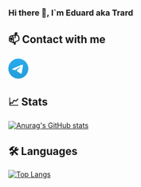 ### Hi there 👋, I\`m Eduard aka Trard

## 📫 Contact with me
[<img height="40" src="docs/assests/images/Telegram.svg">][Telegram]

## 📈 Stats

[![Anurag's GitHub stats](https://github-readme-stats.vercel.app/api?username=trard&show_icons=true&disable_animations=1&theme=nord)](https://github.com/anuraghazra/github-readme-stats)

[//]:  https://github.com/sindresorhus/css-in-readme-like-wat

## 🛠️ Languages
[![Top Langs](https://github-readme-stats.vercel.app/api/top-langs/?username=trard&layout=compact&theme=nord)](https://github.com/Trard?tab=repositories)

[Telegram]: https://t.me/trard
[VK]: https://vk.com/trard
